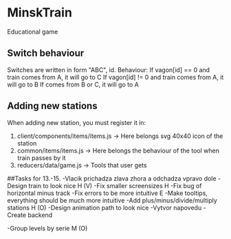 # MinskTrain
Educational game

## Switch behaviour
Switches are written in form "ABC", id. Behaviour:
If vagon[id] == 0 and train comes from A, it will go to C
If vagon[id] != 0 and train comes from A, it will go to B
If comes from B or C, it will go to A

## Adding new stations
When adding new station, you must register it in:
1. client/components/items/items.js -> Here belongs svg 40x40 icon of the station
2. common/items/items.js -> Here belongs the behaviour of the tool when train passes by it
3. reducers/data/game.js -> Tools that user gets

##Tasks for 13.-15.
-Vlacik prichadza zlava zhora a odchadza vpravo dole
-Design train to look nice                                          H   (V)
-Fix smaller screensizes                                            H
-Fix bug of horizontal minus track
-Fix errors to be more intuitive                                    E
-Make tooltips, everything should be much more intuitive
-Add plus/minus/divide/multiply stations                            H   (O)
-Design animation path to look nice
-Vytvor napovedu
-Create backend 

-Group levels by serie                                              M   (O)
